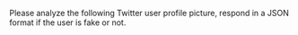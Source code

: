 Please analyze the following Twitter user profile picture,
respond in a JSON format if the user is fake or not.